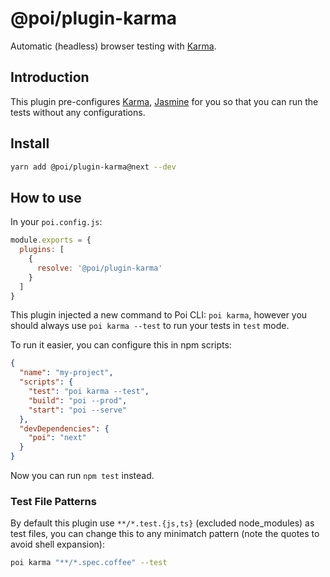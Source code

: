 # @poi/plugin-karma

Automatic (headless) browser testing with [Karma](https://karma-runner.github.io/latest/index.html).

## Introduction

This plugin pre-configures [Karma](https://karma-runner.github.io/), [Jasmine](https://jasmine.github.io/) for you so that you can run the tests without any configurations.

## Install

```bash
yarn add @poi/plugin-karma@next --dev
```

## How to use

In your `poi.config.js`:

```js
module.exports = {
  plugins: [
    {
      resolve: '@poi/plugin-karma'
    }
  ]
}
```

This plugin injected a new command to Poi CLI: `poi karma`, however you should always use `poi karma --test` to run your tests in `test` mode.

To run it easier, you can configure this in npm scripts:

```json
{
  "name": "my-project",
  "scripts": {
    "test": "poi karma --test",
    "build": "poi --prod",
    "start": "poi --serve"
  },
  "devDependencies": {
    "poi": "next"
  }
}
```

Now you can run `npm test` instead.

### Test File Patterns

By default this plugin use `**/*.test.{js,ts}` (excluded node_modules) as test files, you can change this to any minimatch pattern (note the quotes to avoid shell expansion):

```bash
poi karma "**/*.spec.coffee" --test
```
